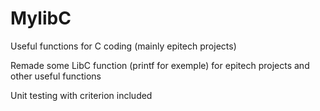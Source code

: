# MylibC
Useful functions for C coding (mainly epitech projects)

Remade some LibC function (printf for exemple) for epitech projects and other useful functions

Unit testing with criterion included